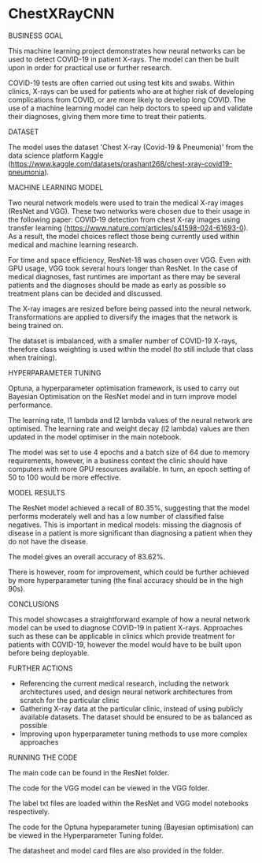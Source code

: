 # ChestXRayCNN

BUSINESS GOAL

This machine learning project demonstrates how neural networks can be used to detect COVID-19 in patient X-rays. The model can then be built upon in order for practical use or further
research. 

COVID-19 tests are often carried out using test kits and swabs. Within clinics, X-rays can be used for patients who are at higher risk of developing complications from COVID, or are 
more likely to develop long COVID. The use of a machine learning model can help doctors to speed up and validate their diagnoses, giving them more time to treat their patients. 

DATASET

The model uses the dataset 'Chest X-ray (Covid-19 & Pneumonia)' from the data science platform Kaggle (https://www.kaggle.com/datasets/prashant268/chest-xray-covid19-pneumonia).

MACHINE LEARNING MODEL 

Two neural network models were used to train the medical X-ray images (ResNet and VGG). These two networks were chosen due to their usage in the following paper: 
COVID‑19 detection from chest X-ray images using transfer learning (https://www.nature.com/articles/s41598-024-61693-0). As a result, the model choices reflect those being currently
used within medical and machine learning research. 

For time and space efficiency, ResNet-18 was chosen over VGG. Even with GPU usage, VGG took several hours longer than ResNet. In the case of medical diagnoses, fast runtimes are 
important as there may be several patients and the diagnoses should be made as early as possible so treatment plans can be decided and discussed. 

The X-ray images are resized before being passed into the neural network. Transformations are applied to diversify the images that the network is being trained on.

The dataset is imbalanced, with a smaller number of COVID-19 X-rays, therefore class weighting is used within the model (to still include that class when training). 

HYPERPARAMETER TUNING 

Optuna, a hyperparameter optimisation framework, is used to carry out Bayesian Optimisation on the ResNet model and in turn improve model performance. 

The learning rate, l1 lambda and l2 lambda values of the neural network are optimised. The learning rate and weight decay (l2 lambda) values are then updated in the 
model optimiser in the main notebook.

The model was set to use 4 epochs and a batch size of 64 due to memory requirements, however, in a business context the clinic should have computers with more GPU resources available. 
In turn, an epoch setting of 50 to 100 would be more effective. 

MODEL RESULTS

The ResNet model achieved a recall of 80.35%, suggesting that the model performs moderately well and has a low number of classified false negatives. This is important in medical models: missing 
the diagnosis of disease in a patient is more significant than diagnosing a patient when they do not have the disease. 

The model gives an overall accuracy of 83.62%. 

There is however, room for improvement, which could be further achieved by more hyperparameter tuning (the final accuracy should be in the high 90s).

CONCLUSIONS

This model showcases a straightforward example of how a neural network model can be used to diagnose COVID-19 in patient X-rays. Approaches such as these can be applicable in clinics 
which provide treatment for patients with COVID-19, however the model would have to be built upon before being deployable.


FURTHER ACTIONS 

- Referencing the current medical research, including the network architectures used, and design neural network architectures from scratch for the particular clinic
- Gathering X-ray data at the particular clinic, instead of using publicly available datasets. The dataset should be ensured to be as balanced as possible 
- Improving upon hyperparameter tuning methods to use more complex approaches 

RUNNING THE CODE 

The main code can be found in the ResNet folder. 

The code for the VGG model can be viewed in the VGG folder. 

The label txt files are loaded within the ResNet and VGG model notebooks respectively.

The code for the Optuna hypeparameter tuning (Bayesian optimisation) can be viewed in the Hyperparameter Tuning folder.

The datasheet and model card files are also provided in the folder. 
